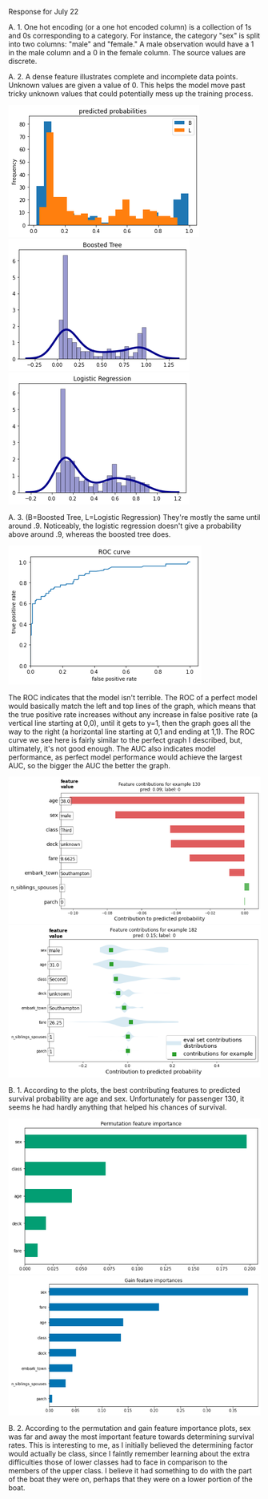 Response for July 22

A. 1. One hot encoding (or a one hot encoded column) is a collection of 1s and 0s corresponding to a category. For instance, the category "sex" is split into two columns: "male" and "female." A male observation would have a 1 in the male column and a 0 in the female column. The source values are discrete.

A. 2. A dense feature illustrates complete and incomplete data points. Unknown values are given a value of 0. This helps the model move past tricky unknown values that could potentially mess up the training process.

![Predicted Probabilities](pred_prob1.png)
![B_Probability Density Function](Boosted.png)
![L_Probability Density Function](Logistic.png)

A. 3. (B=Boosted Tree, L=Logistic Regression) They're mostly the same until around .9. Noticeably, the logistic regression doesn't give a probability above around .9, whereas the boosted tree does.

![ROC Boosted](ROC1.png)

The ROC indicates that the model isn't terrible. The ROC of a perfect model would basically match the left and top lines of the graph, which means that the true positive rate increases without any increase in false positive rate (a vertical line starting at 0,0), until it gets to y=1, then the graph goes all the way to the right (a horizontal line starting at 0,1 and ending at 1,1). The ROC curve we see here is fairly similar to the perfect graph I described, but, ultimately, it's not good enough. The AUC also indicates model performance, as perfect model performance would achieve the largest AUC, so the bigger the AUC the better the graph.

![Contributions to Predicted Probability ID: 130](contributions.png)
![Violin Plot ID: 130](violin.png)

B. 1. According to the plots, the best contributing features to predicted survival probability are age and sex. Unfortunately for passenger 130, it seems he had hardly anything that helped his chances of survival.

![Feature Importance: Permutation](permutation.png)
![Feature Importance: Gain](gain.png)

B. 2. According to the permutation and gain feature importance plots, sex was far and away the most important feature towards determining survival rates. This is interesting to me, as I initially believed the determining factor would actually be class, since I faintly remember learning about the extra difficulties those of lower classes had to face in comparison to the members of the upper class. I believe it had something to do with the part of the boat they were on, perhaps that they were on a lower portion of the boat.
